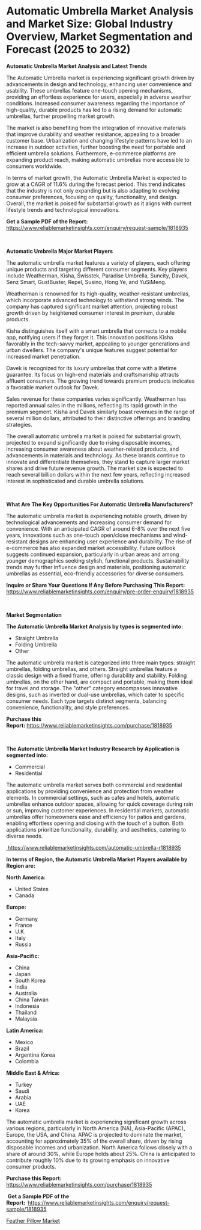<p><h1>Automatic Umbrella Market Analysis and Market Size: Global Industry Overview, Market Segmentation and Forecast (2025 to 2032)</h1></p><p><strong>Automatic Umbrella Market Analysis and Latest Trends</strong></p>
<p><p>The Automatic Umbrella market is experiencing significant growth driven by advancements in design and technology, enhancing user convenience and usability. These umbrellas feature one-touch opening mechanisms, providing an effortless experience for users, especially in adverse weather conditions. Increased consumer awareness regarding the importance of high-quality, durable products has led to a rising demand for automatic umbrellas, further propelling market growth.</p><p>The market is also benefiting from the integration of innovative materials that improve durability and weather resistance, appealing to a broader customer base. Urbanization and changing lifestyle patterns have led to an increase in outdoor activities, further boosting the need for portable and efficient umbrella solutions. Furthermore, e-commerce platforms are expanding product reach, making automatic umbrellas more accessible to consumers worldwide.</p><p>In terms of market growth, the Automatic Umbrella Market is expected to grow at a CAGR of 11.6% during the forecast period. This trend indicates that the industry is not only expanding but is also adapting to evolving consumer preferences, focusing on quality, functionality, and design. Overall, the market is poised for substantial growth as it aligns with current lifestyle trends and technological innovations.</p></p>
<p><strong>Get a Sample PDF of the Report:&nbsp;</strong> <a href="https://www.reliablemarketinsights.com/enquiry/request-sample/1818935?utm_campaign=1937&utm_medium=2&utm_source=Github&utm_content=ia&utm_term=07022025&utm_id=automatic-umbrella">https://www.reliablemarketinsights.com/enquiry/request-sample/1818935</a></p>
<p>&nbsp;</p>
<p><strong>Automatic Umbrella Major Market Players</strong></p>
<p><p>The automatic umbrella market features a variety of players, each offering unique products and targeting different consumer segments. Key players include Weatherman, Kisha, Swisstek, Paradise Umbrella, Suncity, Davek, Senz Smart, GustBuster, Repel, Susino, Hong Ye, and YuSiMeng. </p><p>Weatherman is renowned for its high-quality, weather-resistant umbrellas, which incorporate advanced technology to withstand strong winds. The company has captured significant market attention, projecting robust growth driven by heightened consumer interest in premium, durable products. </p><p>Kisha distinguishes itself with a smart umbrella that connects to a mobile app, notifying users if they forget it. This innovation positions Kisha favorably in the tech-savvy market, appealing to younger generations and urban dwellers. The company's unique features suggest potential for increased market penetration.</p><p>Davek is recognized for its luxury umbrellas that come with a lifetime guarantee. Its focus on high-end materials and craftsmanship attracts affluent consumers. The growing trend towards premium products indicates a favorable market outlook for Davek.</p><p>Sales revenue for these companies varies significantly. Weatherman has reported annual sales in the millions, reflecting its rapid growth in the premium segment. Kisha and Davek similarly boast revenues in the range of several million dollars, attributed to their distinctive offerings and branding strategies.</p><p>The overall automatic umbrella market is poised for substantial growth, projected to expand significantly due to rising disposable incomes, increasing consumer awareness about weather-related products, and advancements in materials and technology. As these brands continue to innovate and differentiate themselves, they stand to capture larger market shares and drive future revenue growth. The market size is expected to reach several billion dollars within the next few years, reflecting increased interest in sophisticated and durable umbrella solutions.</p></p>
<p>&nbsp;</p>
<p><strong>What Are The Key Opportunities For Automatic Umbrella Manufacturers?</strong></p>
<p><p>The automatic umbrella market is experiencing notable growth, driven by technological advancements and increasing consumer demand for convenience. With an anticipated CAGR of around 6-8% over the next five years, innovations such as one-touch open/close mechanisms and wind-resistant designs are enhancing user experience and durability. The rise of e-commerce has also expanded market accessibility. Future outlook suggests continued expansion, particularly in urban areas and among younger demographics seeking stylish, functional products. Sustainability trends may further influence design and materials, positioning automatic umbrellas as essential, eco-friendly accessories for diverse consumers.</p></p>
<p><strong>Inquire or Share Your Questions If Any Before Purchasing This Report:</strong> <a href="https://www.reliablemarketinsights.com/enquiry/pre-order-enquiry/1818935?utm_campaign=1937&utm_medium=2&utm_source=Github&utm_content=ia&utm_term=07022025&utm_id=automatic-umbrella">https://www.reliablemarketinsights.com/enquiry/pre-order-enquiry/1818935</a></p>
<p>&nbsp;</p>
<p><strong>Market Segmentation</strong></p>
<p><strong>The Automatic Umbrella Market Analysis by types is segmented into:</strong></p>
<p><ul><li>Straight Umbrella</li><li>Folding Umbrella</li><li>Other</li></ul></p>
<p><p>The automatic umbrella market is categorized into three main types: straight umbrellas, folding umbrellas, and others. Straight umbrellas feature a classic design with a fixed frame, offering durability and stability. Folding umbrellas, on the other hand, are compact and portable, making them ideal for travel and storage. The "other" category encompasses innovative designs, such as inverted or dual-use umbrellas, which cater to specific consumer needs. Each type targets distinct segments, balancing convenience, functionality, and style preferences.</p></p>
<p><strong>Purchase this Report:&nbsp;</strong><a href="https://www.reliablemarketinsights.com/purchase/1818935?utm_campaign=1937&utm_medium=2&utm_source=Github&utm_content=ia&utm_term=07022025&utm_id=automatic-umbrella">https://www.reliablemarketinsights.com/purchase/1818935</a></p>
<p>&nbsp;</p>
<p><strong>The Automatic Umbrella Market Industry Research by Application is segmented into:</strong></p>
<p><ul><li>Commercial</li><li>Residential</li></ul></p>
<p><p>The automatic umbrella market serves both commercial and residential applications by providing convenience and protection from weather elements. In commercial settings, such as cafes and hotels, automatic umbrellas enhance outdoor spaces, allowing for quick coverage during rain or sun, improving customer experiences. In residential markets, automatic umbrellas offer homeowners ease and efficiency for patios and gardens, enabling effortless opening and closing with the touch of a button. Both applications prioritize functionality, durability, and aesthetics, catering to diverse needs.</p></p>
<p><a href="https://www.reliablemarketinsights.com/automatic-umbrella-r1818935?utm_campaign=1937&utm_medium=2&utm_source=Github&utm_content=ia&utm_term=07022025&utm_id=automatic-umbrella">&nbsp;https://www.reliablemarketinsights.com/automatic-umbrella-r1818935</a></p>
<p><strong>In terms of Region, the Automatic Umbrella Market Players available by Region are:</strong></p>
<p>
    <p> <strong> North America: </strong>
        <ul>
            <li>United States</li>
            <li>Canada</li>
        </ul>
        </p> 
    <p> <strong> Europe: </strong>
        <ul>
            <li>Germany</li>
            <li>France</li>
            <li>U.K.</li>
            <li>Italy</li>
            <li>Russia</li>
        </ul>
        </p> 
    <p> <strong> Asia-Pacific: </strong>
        <ul>
            <li>China</li>
            <li>Japan</li>
            <li>South Korea</li>
            <li>India</li>
            <li>Australia</li>
            <li>China Taiwan</li>
            <li>Indonesia</li>
            <li>Thailand</li>
            <li>Malaysia</li>
        </ul>
        </p> 
    <p> <strong> Latin America: </strong>
        <ul>
            <li>Mexico</li>
            <li>Brazil</li>
            <li>Argentina Korea</li>
            <li>Colombia</li>
        </ul>
        </p> 
    <p> <strong> Middle East & Africa: </strong>
        <ul>
            <li>Turkey</li>
            <li>Saudi</li>
            <li>Arabia</li>
            <li>UAE</li>
            <li>Korea</li>
        </ul>
    </p>
    </p>
<p><p>The automatic umbrella market is experiencing significant growth across various regions, particularly in North America (NA), Asia-Pacific (APAC), Europe, the USA, and China. APAC is projected to dominate the market, accounting for approximately 35% of the overall share, driven by rising disposable incomes and urbanization. North America follows closely with a share of around 30%, while Europe holds about 25%. China is anticipated to contribute roughly 10% due to its growing emphasis on innovative consumer products.</p></p>
<p><strong>Purchase this Report: </strong><a href="https://www.reliablemarketinsights.com/purchase/1818935?utm_campaign=1937&utm_medium=2&utm_source=Github&utm_content=ia&utm_term=07022025&utm_id=automatic-umbrella">https://www.reliablemarketinsights.com/purchase/1818935</a></p>
<p>&nbsp;<strong>Get a Sample PDF of the Report:&nbsp;&nbsp;</strong><a href="https://www.reliablemarketinsights.com/enquiry/request-sample/1818935?utm_campaign=1937&utm_medium=2&utm_source=Github&utm_content=ia&utm_term=07022025&utm_id=automatic-umbrella">https://www.reliablemarketinsights.com/enquiry/request-sample/1818935</a></p>
<p><strong></strong></p>
<p><p><a href="https://github.com/Krish2023na/Market-Research-Report-List-7/blob/main/feather-pillow-market.md?utm_campaign=1937&utm_medium=2&utm_source=Github&utm_content=ia&utm_term=07022025&utm_id=automatic-umbrella">Feather Pillow Market</a></p></p>